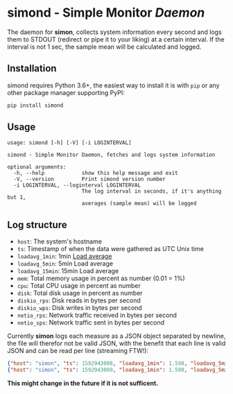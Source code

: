 # simond - **Si**mple **Mon**itor _Daemon_

The daemon for **simon**, collects system information every second and logs them
to STDOUT (redirect or pipe it to your liking) at a certain interval.
If the interval is not 1 sec, the sample mean will be calculated and logged.

## Installation

simond requires Python 3.6+, the easiest way to install it is with `pip` or any other package manager supporting PyPI:

```sh
pip install simond
```

## Usage

```
usage: simond [-h] [-V] [-i LOGINTERVAL]

simond - Simple Monitor Daemon, fetches and logs system information

optional arguments:
  -h, --help            show this help message and exit
  -V, --version         Print simond version number
  -i LOGINTERVAL, --loginterval LOGINTERVAL
                        The log interval in seconds, if it's anything but 1,
                        averages (sample mean) will be logged
```

## Log structure

- `host`: The system's hostname
- `ts`: Timestamp of when the data were gathered as UTC Unix time
- `loadavg_1min`: 1min [Load average](https://en.wikipedia.org/wiki/Load_%28computing%29)
- `loadavg_5min`: 5min Load average
- `loadavg_15min`: 15min Load average
- `mem`: Total memory usage in percent as number (0.01 = 1%)
- `cpu`: Total CPU usage in percent as number
- `disk`: Total disk usage in percent as number
- `diskio_rps`: Disk reads in bytes per second
- `diskio_wps`: Disk writes in bytes per second
- `netio_rps`: Network traffic received in bytes per second
- `netio_sps`: Network traffic sent in bytes per second

Currently **simon** logs each measure as a JSON object separated by newline, the
file will therefor not be valid JSON, with the benefit that each line is valid JSON and can be read per line (streaming FTW!):

```json
{"host": "simon", "ts": 1592943008, "loadavg_1min": 1.598, "loadavg_5min": 2.104, "loadavg_15min": 2.504, "mem": 0.03, "cpu": 0.014, "disk": 0.545, "diskio_rps": 0, "diskio_wps": 0, "netio_rps": 0, "netio_sps": 0}
{"host": "simon", "ts": 1592943009, "loadavg_1min": 1.598, "loadavg_5min": 2.104, "loadavg_15min": 2.504, "mem": 0.03, "cpu": 0.036, "disk": 0.545, "diskio_rps": 0, "diskio_wps": 0, "netio_rps": 1024, "netio_sps": 0}
```



**This might change in the future if it is not sufficent.**